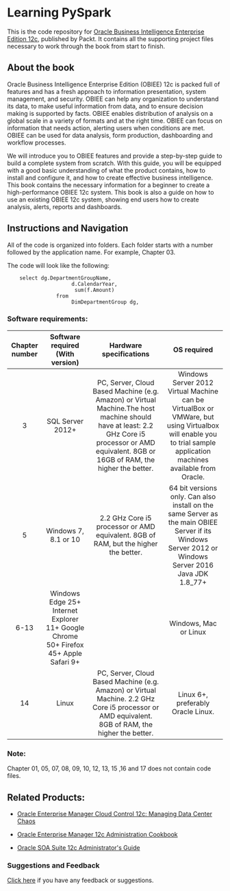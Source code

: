 # Learning PySpark
This is the code repository for [Oracle Business Intelligence Enterprise Edition 12c](https://www.packtpub.com/big-data-and-business-intelligence/oracle-business-intelligence-enterprise-edition-12c-second-editio?utm_source=github&utm_medium=repository&utm_content=9781786464712), published by Packt. It contains all the supporting project files necessary to work through the book from start to finish.

## About the book
Oracle Business Intelligence Enterprise Edition (OBIEE) 12c is packed full of features and has a fresh approach to information presentation, system management, and security. OBIEE can help any organization to understand its data, to make useful information from data, and to ensure decision making is supported by facts. OBIEE enables distribution of analysis on a global scale in a variety of formats and at the right time. OBIEE can focus on information that needs action, alerting users when conditions are met. OBIEE can be used for data analysis, form production, dashboarding and workflow processes.

We will introduce you to OBIEE features and provide a step-by-step guide to build a complete system from scratch. With this guide, you will be equipped with a good basic understanding of what the product contains, how to install and configure it, and how to create effective business intelligence. This book contains the necessary information for a beginner to create a high-performance OBIEE 12c system. This book is also a guide on how to use an existing OBIEE 12c system, showing end users how to create analysis, alerts, reports and dashboards.

## Instructions and Navigation
All of the code is organized into folders. Each folder starts with a number followed by the application name. For example, Chapter 03.

The code will look like the following:

        select dg.DepartmentGroupName, 
                         d.CalendarYear, 
                          sum(f.Amount) 
                    from  
                         DimDepartmentGroup dg, 
                         
 ### Software requirements:
 | __Chapter number__ | **Software required (With version)** | __Hardware specifications__ | **OS required** |
 |:-----:|:-----:|:-----:|:-----:|
 | 3 | SQL Server 2012+ | PC, Server, Cloud Based Machine (e.g. Amazon) or Virtual Machine.The host machine should have at least: 2.2 GHz Core i5 processor or AMD equivalent. 8GB or 16GB of RAM, the higher the better. | Windows Server 2012 Virtual Machine can be VirtualBox or VMWare, but using Virtualbox will enable you to trial sample application machines available from Oracle. |
 | 5 | Windows 7, 8.1 or 10 | 2.2 GHz Core i5 processor or AMD equivalent. 8GB of RAM, but the higher the better. | 64 bit versions only.  Can also install on the same Server as the main OBIEE Server if its Windows Server 2012 or Windows Server 2016 Java JDK 1.8_77+ |
 | 6-13 | Windows Edge 25+ Internet Explorer 11+ Google Chrome 50+ Firefox 45+ Apple Safari 9+ |  | Windows, Mac or Linux |
 | 14 | Linux | PC, Server, Cloud Based Machine (e.g. Amazon) or Virtual Machine. 2.2 GHz Core i5 processor or AMD equivalent. 8GB of RAM, the higher the better. | Linux 6+, preferably Oracle Linux. |
 
 ### Note:
Chapter 01, 05, 07, 08, 09, 10, 12, 13, 15 ,16 and 17 does not contain code files.

## Related Products:
* [Oracle Enterprise Manager Cloud Control 12c: Managing Data Center Chaos](https://www.packtpub.com/virtualization-and-cloud/oracle-enterprise-manager-cloud-control-12c-managing-data-center-chaos?utm_source=github&utm_medium=repository&utm_content=9781849684781)

* [Oracle Enterprise Manager 12c Administration Cookbook](https://www.packtpub.com/application-development/oracle-enterprise-manager-12c-administration-cookbook?utm_source=github&utm_medium=repository&utm_content=9781849687409)

* [Oracle SOA Suite 12c Administrator's Guide](https://www.packtpub.com/application-development/oracle-soa-suite-12c-administrators-guide?utm_source=github&utm_medium=repository&utm_content=9781782170860)

### Suggestions and Feedback
[Click here](https://docs.google.com/forms/d/e/1FAIpQLSe5qwunkGf6PUvzPirPDtuy1Du5Rlzew23UBp2S-P3wB-GcwQ/viewform) if you have any feedback or suggestions.
